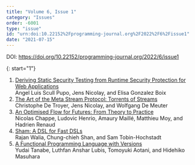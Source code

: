 ```yaml
---
title: "Volume 6, Issue 1"
category: "Issues"
order: -6001
type: "issue"
id: "urn:doi:10.22152%2Fprogramming-journal.org%2F2022%2F6%2Fissue1"
date: "2021-07-15"
---
```

DOI: <https://doi.org/10.22152/programming-journal.org/2022/6/issue1>





{: start="1"}
1. [Deriving Static Security Testing from Runtime Security Protection for Web Applications](/2022/6/1)  
Angel Luis Scull Pupo, Jens Nicolay, and Elisa Gonzalez Boix
1. [The Art of the Meta Stream Protocol: Torrents of Streams](/2022/6/2)  
Christophe De Troyer, Jens Nicolay, and Wolfgang De Meuter
1. [An Optimised Flow for Futures: From Theory to Practice](/2022/6/3)  
Nicolas Chappe, Ludovic Henrio, Amaury Maillé, Matthieu Moy, and Hadrien Renaud
1. [Sham: A DSL for Fast DSLs](/2022/6/4)  
Rajan Walia, Chung-chieh Shan, and Sam Tobin-Hochstadt
1. [A Functional Programming Language with Versions](/2022/6/5)  
Yudai Tanabe, Luthfan Anshar Lubis, Tomoyuki Aotani, and Hidehiko Masuhara



